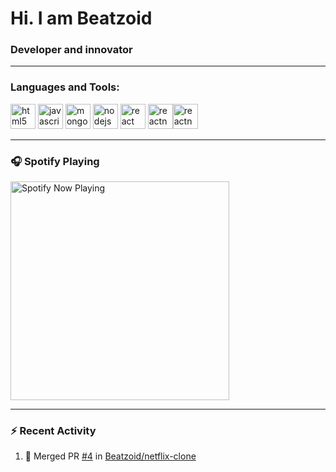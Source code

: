 # Hi. I am Beatzoid

### Developer and innovator

---

### Languages and Tools:

<img src="https://devicons.github.io/devicon/devicon.git/icons/html5/html5-original-wordmark.svg" alt="html5" width="40" height="40"/> <img src="https://devicons.github.io/devicon/devicon.git/icons/javascript/javascript-original.svg" alt="javascript" width="40" height="40"/> <img src="https://devicons.github.io/devicon/devicon.git/icons/mongodb/mongodb-original-wordmark.svg" alt="mongodb" width="40" height="40"/> <img src="https://devicons.github.io/devicon/devicon.git/icons/nodejs/nodejs-original-wordmark.svg" alt="nodejs" width="40" height="40"/> <img src="https://devicons.github.io/devicon/devicon.git/icons/react/react-original-wordmark.svg" alt="react" width="40" height="40"/> <img src="https://reactnative.dev/img/header_logo.svg" alt="reactnative" width="40" height="40"/><img src="https://devicons.github.io/devicon/devicon.git/icons/css3/css3-original-wordmark.svg" alt="reactnative" width="40" height="40"/></p>

---

### 🎧 Spotify Playing

<img src="https://novatorem.beatzoid.vercel.app/api/spotify-playing" alt="Spotify Now Playing" width="350" />

---

### ⚡ Recent Activity

<!--START_SECTION:activity-->

1. 🎉 Merged PR [#4](https://github.com/Beatzoid/netflix-clone/pull/4) in [Beatzoid/netflix-clone](https://github.com/Beatzoid/netflix-clone)
 <!--END_SECTION:activity-->
